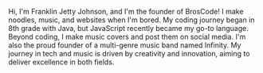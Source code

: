 Hi, I'm Franklin Jetty Johnson, and I'm the founder of BrosCode! I make noodles, music, and websites when I'm bored. My coding journey began in 8th grade with Java, but JavaScript recently became my go-to language. Beyond coding, I make music covers and post them on social media. I'm also the proud founder of a multi-genre music band named Infinity. My journey in tech and music is driven by creativity and innovation, aiming to deliver excellence in both fields.

<!--
**jhonsfranky17/jhonsfranky17** is a ✨ _special_ ✨ repository because its `README.md` (this file) appears on your GitHub profile.

Here are some ideas to get you started:

- 🔭 I’m currently working on ...
- 🌱 I’m currently learning ...
- 👯 I’m looking to collaborate on ...
- 🤔 I’m looking for help with ...
- 💬 Ask me about ...
- 📫 How to reach me: ...
- 😄 Pronouns: ...
- ⚡ Fun fact: ...
-->
